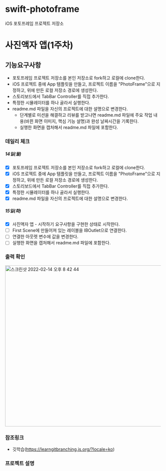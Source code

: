 # swift-photoframe
iOS 포토프레임 프로젝트 저장소

# 사진액자 앱(1주차)

## 기능요구사항

- 포토프레임 프로젝트 저장소를 본인 저장소로 fork하고 로컬에 clone한다.
- iOS 프로젝트 중에 App 템플릿을 만들고, 프로젝트 이름을 "PhotoFrame"으로 지정하고, 위에 만든 로컬 저장소 경로에 생성한다.
- 스토리보드에서 TabBar Controller를 직접 추가한다.
- 특정한 시뮬레이터를 하나 골라서 실행한다.
- readme.md 파일을 자신의 프로젝트에 대한 설명으로 변경한다.
  - 단계별로 미션을 해결하고 리뷰를 받고나면 readme.md 파일에 주요 작업 내용(바뀐 화면 이미지, 핵심 기능 설명)과 완성 날짜시간을 기록한다.
  - 실행한 화면을 캡처해서 readme.md 파일에 포함한다.

### 데일리 체크

##### 14일(월)

- [x] 포토프레임 프로젝트 저장소를 본인 저장소로 fork하고 로컬에 clone한다.
- [x] iOS 프로젝트 중에 App 템플릿을 만들고, 프로젝트 이름을 "PhotoFrame"으로 지정하고, 위에 만든 로컬 저장소 경로에 생성한다.
- [x] 스토리보드에서 TabBar Controller를 직접 추가한다.
- [x] 특정한 시뮬레이터를 하나 골라서 실행한다.
- [x] readme.md 파일을 자신의 프로젝트에 대한 설명으로 변경한다.

##### 15일(화)

- [x] 사진액자 앱 - 시작하기 요구사항을 구현한 상태로 시작한다.
- [ ] First Scene에 만들어져 있는 레이블을 IBOutlet으로 연결한다.
- [ ] 연결한 아웃렛 변수에 값을 변경한다.
- [ ] 실행한 화면을 캡처해서 readme.md 파일에 포함한다.

### 출력 확인

<img width="521" alt="스크린샷 2022-02-14 오후 8 42 44" src="https://user-images.githubusercontent.com/84652513/153862683-524ed1f8-a8f5-448d-8991-f52700081b5a.png">

### 참조링크

- 깃학습(https://learngitbranching.js.org/?locale=ko)

### 프로젝트 설명

